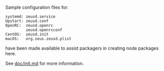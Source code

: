 Sample configuration files for:
```
systemd: zeusd.service
Upstart: zeusd.conf
OpenRC:  zeusd.openrc
         zeusd.openrcconf
CentOS:  zeusd.init
macOS:   org.zeus.zeusd.plist
```
have been made available to assist packagers in creating node packages here.

See [doc/init.md](../../doc/init.md) for more information.
